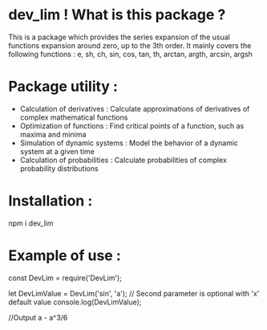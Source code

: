 # dev_lim ! What is this package ?

This is a package which provides the series expansion of the usual functions expansion around zero, up to the 3th order.
It mainly covers the following functions : e, sh, ch, sin, cos, tan, th, arctan, argth, arcsin, argsh

# Package utility :

- Calculation of derivatives    : Calculate approximations of derivatives of complex mathematical functions
- Optimization of functions     : Find critical points of a function, such as maxima and minima
- Simulation of dynamic systems : Model the behavior of a dynamic system at a given time
- Calculation of probabilities  : Calculate probabilities of complex probability distributions
# Installation :

npm i dev_lim

# Example of use :

const DevLim = require('DevLim');

let DevLimValue =  DevLim('sin', 'a'); // Second parameter is optional with 'x' default value
console.log(DevLimValue);

//Output 
a - a^3/6
